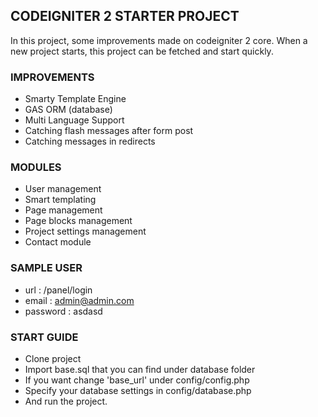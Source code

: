 ## CODEIGNITER 2 STARTER PROJECT
In this project, some improvements made on codeigniter 2 core. When a new project starts, this project can be fetched and start quickly.
 
### IMPROVEMENTS
* Smarty Template Engine
* GAS ORM (database)
* Multi Language Support
* Catching flash messages after form post 
* Catching messages in redirects

### MODULES
* User management
* Smart templating
* Page management
* Page blocks management
* Project settings management
* Contact module

### SAMPLE USER

* url : /panel/login
* email : admin@admin.com
* password : asdasd

### START GUIDE
* Clone project
* Import base.sql that you can find under database folder
* If you want change 'base_url' under config/config.php
* Specify your database settings in config/database.php
* And run the project.
